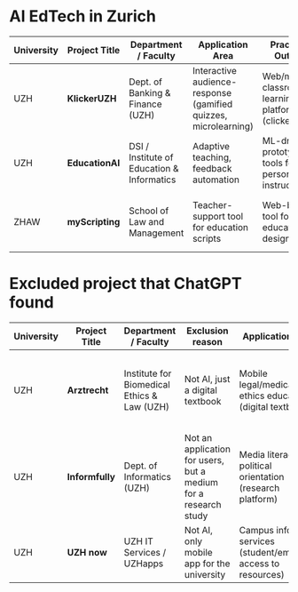 # AI EdTech in Zurich

|University| Project Title   | Department / Faculty                       | Application Area                                           | Practical Output                                           | University Role | Source |
|------|----------------|---------------------------------------------|------------------------------------------------------------|------------------------------------------------------------|-----------------|--------|
|UZH| **KlickerUZH**  | Dept. of Banking & Finance (UZH)           | Interactive audience-response (gamified quizzes, microlearning) | Web/mobile classroom learning platform (clicker app)       | Lead            | [Klicker on PlayStore](https://play.google.com/store/apps/details?id=ch.uzh.bf.klicker.pwa&hl=en_US) |
|UZH| **EducationAI**  | DSI / Institute of Education & Informatics | Adaptive teaching, feedback automation           | ML-driven prototype tools for personalized instruction | Lead            | [Link](https://www.dsi.uzh.ch/en/communities/education.html) |
|ZHAW| **myScripting**| School of Law and Management | Teacher-support tool for education scripts| Web-based tool for educational design | Partnershaft with PHZH | [ZHAW project description](https://www.zhaw.ch/en/research/project/76711#keyData)  [myScripting tool](https://myscripting.sml.zhaw.ch) |






# Excluded project that ChatGPT found

|University| Project Title   | Department / Faculty                       | Exclusion reason | Application Area                                           | Practical Output                                           | Source |
|------|----------------|---------------------------------------------|------------------|------------------------------------------------------------|------------------------------------------------------------|--------|
|UZH| **Arztrecht**   | Institute for Biomedical Ethics & Law (UZH)| Not AI, just a digital textbook | Mobile legal/medical ethics education (digital textbook)   | Smartphone app delivering textbook content (Physician Law) | [Arztrecht on PlayStore](https://play.google.com/store/apps/details?id=ch.uzh.rwi.arzt) |
|UZH| **Informfully** | Dept. of Informatics (UZH)                 | Not an application for users, but a medium for a research study | Media literacy & political orientation (research platform) | Mobile news recommender research app      | [Link](https://www.ifi.uzh.ch/en/research/people/person/zehle.html) |
|UZH| **UZH now**     | UZH IT Services / UZHapps                  | Not AI, only mobile app for the university | Campus info services (student/employee access to resources)| Mobile campus app for students and staff                 | [Link](https://www.zi.uzh.ch/en/produkte/uzhnow.html) |
